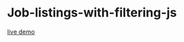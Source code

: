 # Job-listings-with-filtering-js

[live demo](https://abdalrahman-droubi.github.io/Job-listings-with-filtering-js/)
